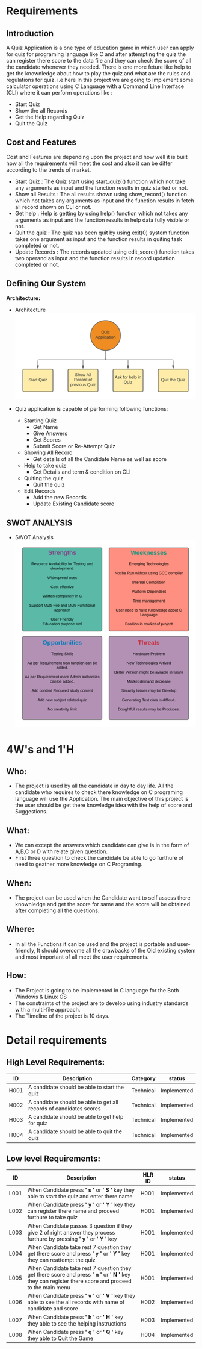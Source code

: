 # Requirements
## Introduction
 A Quiz Application is a one type of education game in which user can apply for quiz for programing language like C and after
 attempting the quiz the can register there score to the data file and they can check the score of all the candidate whenever 
 they needed. There is one more feture like help to get the knownledge about how to play the quiz and what are the rules and
 regulations for quiz. i.e here In this project we are going to implement some calculator operations using C Language with a 
 Command Line Interface (CLI) where it can perform operations like :
 - Start Quiz 
 - Show the all Records
 - Get the Help regarding Quiz
 - Quit the Quiz

## Cost and Features
Cost and Features are depending upon the project and how well it is built how all the requirements will meet the cost and also 
it can be differ according to the trends of market.
- Start Quiz : The Quiz start using start_quiz(() function which not take any arguments as input and the function results in 
			   quiz started or not.
- Show all Results  : The all results shown using show_record() function which not takes any arguments as input and the function 
               		  results in fetch all record shown on CLI or not.
- Get help : Help is getting by using help() function which not takes any arguments as input and the function results in help data 
			 fully visible or not.
- Quit the quiz : The quiz has been quit by using exit(0) system function takes one argument as input and the function results in 
			 	  quiting task completed or not.
- Update Records : The records updated using edit_score() function takes two operand as input and the function results in record 
			 	   updation completed or not.

## Defining Our System
  **Architecture:**
  
   - Architecture
	![Architecture Diagram](Architecture.png)
   
 - Quiz application is capable of performing following functions:
	 -  Starting Quiz
		 - Get Name 
		 - Give Answers
		 - Get Scores
		 - Submit Score or Re-Attempt Quiz
	-  Showing All Record
		 - Get details of all the Candidate Name as well as score
	-  Help to take quiz
		 - Get Details and term & condition on CLI
	-  Quiting the quiz
		 - Quit the quiz
	-  Edit Records
		 - Add the new Records
		 - Update Existing Candidate score
    

## SWOT ANALYSIS

   - SWOT Analysis
	![Architecture Diagram](SWOTAnalysis.png)

# 4W&#39;s and 1&#39;H

## Who:

- The project is used by all the candidate in day to day life. All the candidate who requires to check there knowledge on C programing 
  language will use the Application. The main objective of this project is the user should be get there knowledge idea with the help of 
  score and Suggestions.

## What:

- We can except the answers which candidate can give is in the form of A,B,C or D with relate given question.
- First three question to check the candidate be able to go furthure of need to geather more knowledge on C Programing.


## When:

- The project can be used when the Candidate want to self assess there knownledge and get the score for same and the score will be 
  obtained after completing all the questions.

## Where:

- In all the Functions it can be used and the project is portable and user-friendly, It should overcome all the drawbacks of the Old 
  existing system and most important of all meet the user requirements.

## How:

- The Project is going to be implemented in C language for the Both Windows & Linux OS
- The constraints of the project are to develop using industry standards with a multi-file approach.
- The Timeline of the project is 10 days.

# Detail requirements
## High Level Requirements:
|ID| Description |Category|status|
|--|------------|------|---------|
|H001 |A candidate should be able to start the quiz | Technical |Implemented
|H002 |A candidate should be able to get all records of candidates scores |Technical|Implemented
|H003 |A candidate should be able to get help for quiz |Technical|Implemented
|H004 |A candidate should be able to quit the quiz |Technical|Implemented




##  Low level Requirements:
|ID| Description |HLR ID | status|
|--|------------|------|---------|
|L001 |When Candidate press **' s '** or **' S '** key they able to start the quiz and enter there name |H001|Implemented
|L002 |When Candidate press **' y '** or **' Y '** key they can register there name and proceed furthure to take quiz |H001|Implemented
|L003 |When Candidate passes 3 question if they give 2 of right answer they process furthure by pressing **' y '** or **' Y '** key |H001|Implemented
|L004 |When Candidate take rest 7 question they get there score and press **' y '** or **' Y '** key they can reattempt the quiz |H001|Implemented
|L005 |When Candidate take rest 7 question they get there score and press **' n '** or **' N '** key they can register there score and proceed to the main menu |H001|Implemented
|L006 |When Candidate press **' v '** or **' V '** key they able to see the all records with name of candidate and score |H002|Implemented
|L007 |When Candidate press **' h '** or **' H '** key they able to see the helping instructions |H003|Implemented
|L008 |When Candidate press **' q '** or **' Q '** key they able to Quit the Game |H004|Implemented
